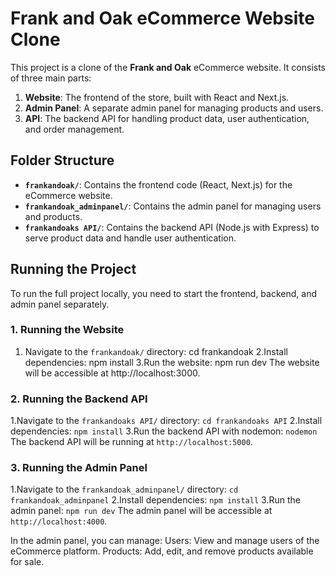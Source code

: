 # Frank and Oak eCommerce Website Clone

This project is a clone of the **Frank and Oak** eCommerce website. It consists of three main parts:

1. **Website**: The frontend of the store, built with React and Next.js.
2. **Admin Panel**: A separate admin panel for managing products and users.
3. **API**: The backend API for handling product data, user authentication, and order management.

## Folder Structure

- **`frankandoak/`**: Contains the frontend code (React, Next.js) for the eCommerce website.
- **`frankandoak_adminpanel/`**: Contains the admin panel for managing users and products.
- **`frankandoaks API/`**: Contains the backend API (Node.js with Express) to serve product data and handle user authentication.

## Running the Project

To run the full project locally, you need to start the frontend, backend, and admin panel separately.

### 1. Running the Website
1. Navigate to the `frankandoak/` directory:
   cd frankandoak
2.Install dependencies:
   npm install 
3.Run the website:
    npm run dev
The website will be accessible at http://localhost:3000.



### 2. Running the Backend API
1.Navigate to the `frankandoaks API/` directory:
   `cd frankandoaks API`
2.Install dependencies:
    `npm install`
3.Run the backend API with nodemon:
   `nodemon`
The backend API will be running at `http://localhost:5000`.


### 3. Running the Admin Panel
1.Navigate to the `frankandoak_adminpanel/` directory:
   `cd frankandoak_adminpanel`
2.Install dependencies:
    `npm install`
3.Run the admin panel:
    `npm run dev`
The admin panel will be accessible at `http://localhost:4000`.


In the admin panel, you can manage:
Users: View and manage users of the eCommerce platform.
Products: Add, edit, and remove products available for sale.

